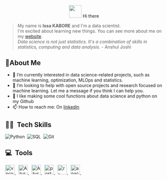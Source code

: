 ##
<p align="center">
  <img src="https://media.giphy.com/media/hvRJCLFzcasrR4ia7z/giphy.gif" width="40px"/>
  Hi there
  <!-- (https://git.io/typing-svg) -->
</p>


> My name is **Issa KABORE** and I'm a data scientist.  <br>
> I'm excited about learning new things. 
> You can see more about me on my [website](https://issa-kabore.github.io/).   <br>
> *Data science is not just statistics. It's a combination of skills in statistics, computing and data analysis.* - Anshul Joshi <br>
  


## :rocket:About Me

- 🔭 I’m currently interested in data science-related projects, such as machine learning, optimization, MLOps and statistics.
- :raised_back_of_hand: I’m looking to help with open source projects and research focused on machine learning. Let me a message if you think I can help you.
- :pencil: I like making some cool functions about data science and python on my Github
- 📫 How to reach me: On [linkedin](https://www.linkedin.com/in/khalid-kabore2512/)


## 👩‍💻 &nbsp;Tech Skills

![Python](https://img.shields.io/badge/-Python-E3CF57?style=flat&logo=python)&nbsp;
![SQL](https://img.shields.io/badge/-SQL-CC2927?style=flat&logo=microsoftsqlserver)&nbsp;
![Git](https://img.shields.io/badge/-Git-05122A?style=flat&logo=git)&nbsp;



## 💻 &nbsp;Tools
<p>
    <a href="https://code.visualstudio.com/" target="_blank"> <img alt="vscode" src="https://upload.wikimedia.org/wikipedia/commons/9/9a/Visual_Studio_Code_1.35_icon.svg" height="30"/> </a> &nbsp;
    <a href="https:/https://www.jetbrains.com/fr-fr/pycharm/" target="_blank"> <img src="https://upload.wikimedia.org/wikipedia/commons/thumb/1/1d/PyCharm_Icon.svg/langfr-220px-PyCharm_Icon.svg.png" alt="Azure" height="30"/> </a> &nbsp;
    <a href="https://azure.microsoft.com/fr-fr" target="_blank"> <img src="https://upload.wikimedia.org/wikipedia/fr/thumb/b/b6/Microsoft-Azure.png/100px-Microsoft-Azure.png" alt="Azure"  height="30"/> </a> &nbsp;
  <a href="https://postman.com" target="_blank"> <img src="https://upload.wikimedia.org/wikipedia/commons/c/c2/Postman_%28software%29.png" alt="postman"  height="30"/> </a> &nbsp;
    <a href="https://www.r-studio.com/fr/" target="_blank"> <img src="https://upload.wikimedia.org/wikipedia/fr/thumb/4/4e/RStudio_Logo.png/220px-RStudio_Logo.png" alt="r-studio"  height="30"/> </a> &nbsp;
    <a href="https://www.anaconda.com/products/distribution" target="_blank"> <img src="https://upload.wikimedia.org/wikipedia/en/c/cd/Anaconda_Logo.png" alt="anaconda"  height="30"/> </a> &nbsp;
</p>




<!--
**issa-kabore/issa-kabore** is a ✨ _special_ ✨ repository because its `README.md` (this file) appears on your GitHub profile.

Here are some ideas to get you started:

- 🔭 I’m currently working on ...
- 🌱 I’m currently learning ...
- 👯 I’m looking to collaborate on ...
- 🤔 I’m looking for help with ...
- 💬 Ask me about ...
- 📫 How to reach me: ...
- 😄 Pronouns: ...
- ⚡ Fun fact: ...


## 🔥 &nbsp;My Stats 

<p >
    <a href="https://github.com/issa-kabore" target="_blank">
        <img align="center" height="160em" src="https://github-readme-stats.vercel.app/api?username=issa-kabore&show_icons=true&include_all_commits=true&theme=vision-friendly-dark&count_private=true&show_owner=true" />
        <img align="center" height="160em" src="https://github-readme-stats.vercel.app/api/top-langs/?username=issa-kabore&layout=compact&theme=vision-friendly-dark"/>
    </a>
</p>

-->
